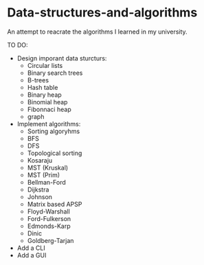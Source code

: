 # Data-structures-and-algorithms
 An attempt to reacrate the algorithms I learned in my university.

TO DO:
* Design imporant data sturcturs:
    - Circular lists
    - Binary search trees
    - B-trees
    - Hash table
    - Binary heap
    - Binomial heap
    - Fibonnaci heap
    - graph
* Implement algorithms:
    - Sorting algoryhms
    - BFS
    - DFS
    - Topological sorting
    - Kosaraju
    - MST (Kruskal)
    - MST (Prim)
    - Bellman-Ford
    - Dijkstra
    - Johnson
    - Matrix based APSP
    - Floyd-Warshall
    - Ford-Fulkerson
    - Edmonds-Karp
    - Dinic
    - Goldberg-Tarjan
* Add a CLI
* Add a GUI